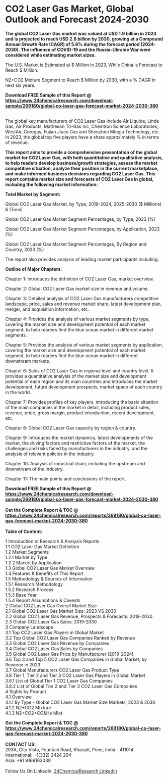 <h1>CO2 Laser Gas Market, Global Outlook and Forecast 2024-2030</h1><p><strong>The global CO2 Laser Gas market was valued at USD 1.9 billion in 2023 and is projected to reach USD 2.8 billion by 2030, growing at a Compound Annual Growth Rate (CAGR) of 5.6% during the forecast period (2024-2030). The influence of COVID-19 and the Russia-Ukraine War were considered while estimating market sizes.</strong></p><p>
The U.S. Market is Estimated at $ Million in 2023, While China is Forecast to Reach $ Million.</p><p>
N2+CO2 Mixture Segment to Reach $ Million by 2030, with a % CAGR in next six years.</p><div><b>Download FREE Sample of this Report @ 
            <a href="https://www.24chemicalresearch.com/download-sample/269180/global-co-laser-gas-forecast-market-2024-2030-380">
            https://www.24chemicalresearch.com/download-sample/269180/global-co-laser-gas-forecast-market-2024-2030-380</a></b></div><br><p>
The global key manufacturers of CO2 Laser Gas include Air Liquide, Linde Gas, Air Products, Matheson Tri-Gas Inc, Chemtron Science Laboratories, WestAir, Coregas, Fujian Jiuce Gas and Shenzhen Mingju Technology, etc. in 2023, the global top five players have a share approximately % in terms of revenue.</p><p>
<strong>This report aims to provide a comprehensive presentation of the global market for CO2 Laser Gas, with both quantitative and qualitative analysis, to help readers develop business/growth strategies, assess the market competitive situation, analyze their position in the current marketplace, and make informed business decisions regarding CO2 Laser Gas. This report contains market size and forecasts of CO2 Laser Gas in global, including the following market information:</strong></p><p>
</p><p>
<strong>Total Market by Segment:</strong></p><p>
Global CO2 Laser Gas Market, by Type, 2019-2024, 2025-2030 ($ Millions) &amp; (Tons)</p><p>
Global CO2 Laser Gas Market Segment Percentages, by Type, 2023 (%)</p><p>
</p><p>
Global CO2 Laser Gas Market Segment Percentages, by Application, 2023 (%)</p><p>
</p><p>
Global CO2 Laser Gas Market Segment Percentages, By Region and Country, 2023 (%)</p><p>
</p><p>
The report also provides analysis of leading market participants including:</p><p>
</p><p>
</p><p>
</p><p><strong>Outline of Major Chapters:</strong></p><p>
</p><p>Chapter 1: Introduces the definition of CO2 Laser Gas, market overview.</p><p>
Chapter 2: Global CO2 Laser Gas market size in revenue and volume.</p><p>
Chapter 3: Detailed analysis of CO2 Laser Gas manufacturers competitive landscape, price, sales and revenue market share, latest development plan, merger, and acquisition information, etc.</p><p>
Chapter 4: Provides the analysis of various market segments by type, covering the market size and development potential of each market segment, to help readers find the blue ocean market in different market segments.</p><p>
Chapter 5: Provides the analysis of various market segments by application, covering the market size and development potential of each market segment, to help readers find the blue ocean market in different downstream markets.</p><p>
Chapter 6: Sales of CO2 Laser Gas in regional level and country level. It provides a quantitative analysis of the market size and development potential of each region and its main countries and introduces the market development, future development prospects, market space of each country in the world.</p><p>
Chapter 7: Provides profiles of key players, introducing the basic situation of the main companies in the market in detail, including product sales, revenue, price, gross margin, product introduction, recent development, etc.</p><p>
Chapter 8: Global CO2 Laser Gas capacity by region &amp; country.</p><p>
Chapter 9: Introduces the market dynamics, latest developments of the market, the driving factors and restrictive factors of the market, the challenges and risks faced by manufacturers in the industry, and the analysis of relevant policies in the industry.</p><p>
Chapter 10: Analysis of industrial chain, including the upstream and downstream of the industry.</p><p>
Chapter 11: The main points and conclusions of the report.</p><div><b>Download FREE Sample of this Report @ 
            <a href="https://www.24chemicalresearch.com/download-sample/269180/global-co-laser-gas-forecast-market-2024-2030-380">
            https://www.24chemicalresearch.com/download-sample/269180/global-co-laser-gas-forecast-market-2024-2030-380</a></b></div><br><div><b>Get the Complete Report & TOC @ 
            <a href="https://www.24chemicalresearch.com/reports/269180/global-co-laser-gas-forecast-market-2024-2030-380">
            https://www.24chemicalresearch.com/reports/269180/global-co-laser-gas-forecast-market-2024-2030-380</a></b></div><br>
            <b>Table of Content:</b><p>1 Introduction to Research & Analysis Reports<br />
    1.1 CO2 Laser Gas Market Definition<br />
    1.2 Market Segments<br />
        1.2.1 Market by Type<br />
        1.2.2 Market by Application<br />
    1.3 Global CO2 Laser Gas Market Overview<br />
    1.4 Features & Benefits of This Report<br />
    1.5 Methodology & Sources of Information<br />
        1.5.1 Research Methodology<br />
        1.5.2 Research Process<br />
        1.5.3 Base Year<br />
        1.5.4 Report Assumptions & Caveats<br />
2 Global CO2 Laser Gas Overall Market Size<br />
    2.1 Global CO2 Laser Gas Market Size: 2023 VS 2030<br />
    2.2 Global CO2 Laser Gas Revenue, Prospects & Forecasts: 2019-2030<br />
    2.3 Global CO2 Laser Gas Sales: 2019-2030<br />
3 Company Landscape<br />
    3.1 Top CO2 Laser Gas Players in Global Market<br />
    3.2 Top Global CO2 Laser Gas Companies Ranked by Revenue<br />
    3.3 Global CO2 Laser Gas Revenue by Companies<br />
    3.4 Global CO2 Laser Gas Sales by Companies<br />
    3.5 Global CO2 Laser Gas Price by Manufacturer (2019-2024)<br />
    3.6 Top 3 and Top 5 CO2 Laser Gas Companies in Global Market, by Revenue in 2023<br />
    3.7 Global Manufacturers CO2 Laser Gas Product Type<br />
    3.8 Tier 1, Tier 2 and Tier 3 CO2 Laser Gas Players in Global Market<br />
        3.8.1 List of Global Tier 1 CO2 Laser Gas Companies<br />
        3.8.2 List of Global Tier 2 and Tier 3 CO2 Laser Gas Companies<br />
4 Sights by Product<br />
    4.1 Overview<br />
        4.1.1 By Type - Global CO2 Laser Gas Market Size Markets, 2023 & 2030<br />
        4.1.2 N2+CO2 Mixture<br />
        4.1.3 N2+CO2+CO&He Mixt</p><div><b>Get the Complete Report & TOC @ 
            <a href="https://www.24chemicalresearch.com/reports/269180/global-co-laser-gas-forecast-market-2024-2030-380">
            https://www.24chemicalresearch.com/reports/269180/global-co-laser-gas-forecast-market-2024-2030-380</a></b></div><br><b>CONTACT US:</b><br>
            203A, City Vista, Fountain Road, Kharadi, Pune, India - 411014<br>
            International: +1(332) 2424 294<br>
            Asia: +91 9169162030 <br><br>
            Follow Us On LinkedIn: <a href="https://www.linkedin.com/company/24chemicalresearch/">24ChemicalResearch LinkedIn</a>